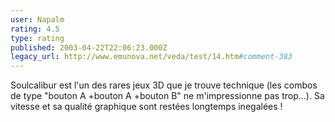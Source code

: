 ```yaml
---
user: Napalm
rating: 4.5
type: rating
published: 2003-04-22T22:06:23.000Z
legacy_url: http://www.emunova.net/veda/test/14.htm#comment-383
---
```

Soulcalibur est l'un des rares jeux 3D que je trouve technique (les combos de type "bouton A +bouton A +bouton B" ne m'impressionne pas trop...). Sa vitesse et sa qualité graphique sont restées longtemps inegalées !